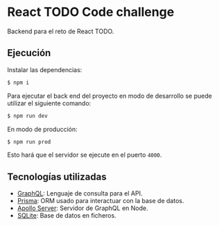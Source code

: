 # React TODO Code challenge

Backend para el reto de React TODO.

## Ejecución

Instalar las dependencias:
```bash
$ npm i
```

Para ejecutar el back end del proyecto en modo de desarrollo se puede utilizar el siguiente
comando:
```bash
$ npm run dev
```

En modo de producción:
```bash
$ npm run prod
```

Esto hará que el servidor se ejecute en el puerto `4000`.

## Tecnologías utilizadas

- [GraphQL](https://graphql.org/): Lenguaje de consulta para el API.
- [Prisma](https://www.prisma.io/): ORM usado para interactuar con la base de datos.
- [Apollo Server](https://www.apollographql.com/docs/apollo-server/): Servidor de GraphQL en Node.
- [SQLite](https://sqlite.org/index.html): Base de datos en ficheros.
